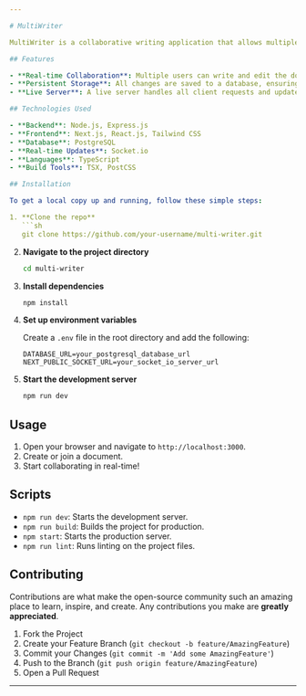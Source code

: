 ```yaml
---

# MultiWriter

MultiWriter is a collaborative writing application that allows multiple users to write and view the same document in real-time. This application includes a live server and a database for persistent storage, ensuring that all changes are saved and synchronized across all users.

## Features

- **Real-time Collaboration**: Multiple users can write and edit the document simultaneously with changes reflected in real-time.
- **Persistent Storage**: All changes are saved to a database, ensuring that no data is lost and users can access their documents anytime.
- **Live Server**: A live server handles all client requests and updates, providing a seamless collaborative experience.

## Technologies Used

- **Backend**: Node.js, Express.js
- **Frontend**: Next.js, React.js, Tailwind CSS
- **Database**: PostgreSQL
- **Real-time Updates**: Socket.io
- **Languages**: TypeScript
- **Build Tools**: TSX, PostCSS

## Installation

To get a local copy up and running, follow these simple steps:

1. **Clone the repo**
   ```sh
   git clone https://github.com/your-username/multi-writer.git
   ```

2. **Navigate to the project directory**
   ```sh
   cd multi-writer
   ```

3. **Install dependencies**
   ```sh
   npm install
   ```

4. **Set up environment variables**

   Create a `.env` file in the root directory and add the following:

   ```
   DATABASE_URL=your_postgresql_database_url
   NEXT_PUBLIC_SOCKET_URL=your_socket_io_server_url
   ```

5. **Start the development server**
   ```sh
   npm run dev
   ```

## Usage

1. Open your browser and navigate to `http://localhost:3000`.
2. Create or join a document.
3. Start collaborating in real-time!

## Scripts

- `npm run dev`: Starts the development server.
- `npm run build`: Builds the project for production.
- `npm start`: Starts the production server.
- `npm run lint`: Runs linting on the project files.

## Contributing

Contributions are what make the open-source community such an amazing place to learn, inspire, and create. Any contributions you make are **greatly appreciated**.

1. Fork the Project
2. Create your Feature Branch (`git checkout -b feature/AmazingFeature`)
3. Commit your Changes (`git commit -m 'Add some AmazingFeature'`)
4. Push to the Branch (`git push origin feature/AmazingFeature`)
5. Open a Pull Request

---
```

